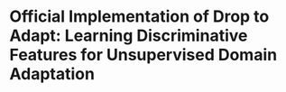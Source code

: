# Official Implementation of Drop to Adapt: Learning Discriminative Features for Unsupervised Domain Adaptation

